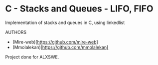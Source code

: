 # C - Stacks and Queues - LIFO, FIFO

Implementation of stacks and queues in C, using linkedlist

AUTHORS
- (Mire-web)[https://github.com/mire-web]
- (Mmolalekan)[https://github.com/mmolalekan]

Project done for ALXSWE.